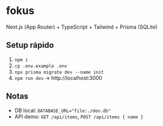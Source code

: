 # fokus
Next.js (App Router) + TypeScript + Tailwind + Prisma (SQLite)

## Setup rápido
1) `npm i`
2) `cp .env.example .env`
3) `npx prisma migrate dev --name init`
4) `npm run dev` → http://localhost:3000

## Notas
- DB local: `DATABASE_URL="file:./dev.db"`
- API demo: `GET /api/items`, `POST /api/items { name }`
